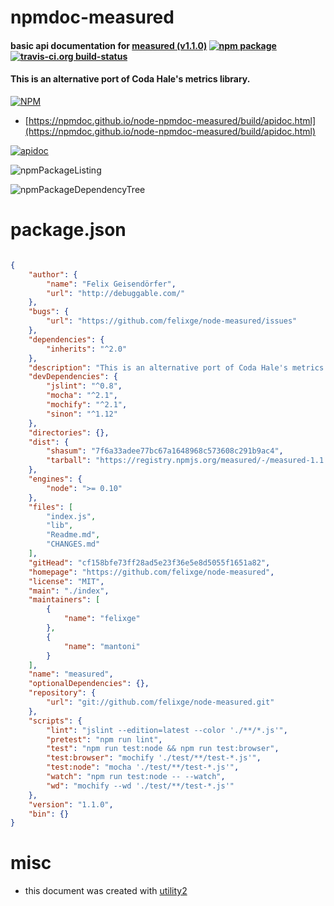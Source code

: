# npmdoc-measured

#### basic api documentation for  [measured (v1.1.0)](https://github.com/felixge/node-measured)  [![npm package](https://img.shields.io/npm/v/npmdoc-measured.svg?style=flat-square)](https://www.npmjs.org/package/npmdoc-measured) [![travis-ci.org build-status](https://api.travis-ci.org/npmdoc/node-npmdoc-measured.svg)](https://travis-ci.org/npmdoc/node-npmdoc-measured)

#### This is an alternative port of Coda Hale's metrics library.

[![NPM](https://nodei.co/npm/measured.png?downloads=true&downloadRank=true&stars=true)](https://www.npmjs.com/package/measured)

- [https://npmdoc.github.io/node-npmdoc-measured/build/apidoc.html](https://npmdoc.github.io/node-npmdoc-measured/build/apidoc.html)

[![apidoc](https://npmdoc.github.io/node-npmdoc-measured/build/screenCapture.buildCi.browser.%252Ftmp%252Fbuild%252Fapidoc.html.png)](https://npmdoc.github.io/node-npmdoc-measured/build/apidoc.html)

![npmPackageListing](https://npmdoc.github.io/node-npmdoc-measured/build/screenCapture.npmPackageListing.svg)

![npmPackageDependencyTree](https://npmdoc.github.io/node-npmdoc-measured/build/screenCapture.npmPackageDependencyTree.svg)



# package.json

```json

{
    "author": {
        "name": "Felix Geisendörfer",
        "url": "http://debuggable.com/"
    },
    "bugs": {
        "url": "https://github.com/felixge/node-measured/issues"
    },
    "dependencies": {
        "inherits": "^2.0"
    },
    "description": "This is an alternative port of Coda Hale's metrics library.",
    "devDependencies": {
        "jslint": "^0.8",
        "mocha": "^2.1",
        "mochify": "^2.1",
        "sinon": "^1.12"
    },
    "directories": {},
    "dist": {
        "shasum": "7f6a33adee77bc67a1648968c573608c291b9ac4",
        "tarball": "https://registry.npmjs.org/measured/-/measured-1.1.0.tgz"
    },
    "engines": {
        "node": ">= 0.10"
    },
    "files": [
        "index.js",
        "lib",
        "Readme.md",
        "CHANGES.md"
    ],
    "gitHead": "cf158bfe73ff28ad5e23f36e5e8d5055f1651a82",
    "homepage": "https://github.com/felixge/node-measured",
    "license": "MIT",
    "main": "./index",
    "maintainers": [
        {
            "name": "felixge"
        },
        {
            "name": "mantoni"
        }
    ],
    "name": "measured",
    "optionalDependencies": {},
    "repository": {
        "url": "git://github.com/felixge/node-measured.git"
    },
    "scripts": {
        "lint": "jslint --edition=latest --color './**/*.js'",
        "pretest": "npm run lint",
        "test": "npm run test:node && npm run test:browser",
        "test:browser": "mochify './test/**/test-*.js'",
        "test:node": "mocha './test/**/test-*.js'",
        "watch": "npm run test:node -- --watch",
        "wd": "mochify --wd './test/**/test-*.js'"
    },
    "version": "1.1.0",
    "bin": {}
}
```



# misc
- this document was created with [utility2](https://github.com/kaizhu256/node-utility2)
